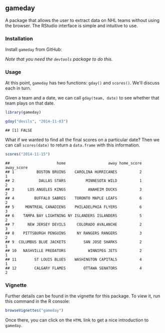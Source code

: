 gameday
-------

A package that allows the user to extract data on NHL teams without using the browser. The RStudio interface is simple and intuitive to use.

### Installation
Install `gameday` from GitHub:


_Note that you need the `devtools` package to do this._

### Usage
At this point, `gameday` has two functions: `gday()` and `scores()`. We'll discuss each in turn.

Given a team and a date, we can call `gday(team, date)` to see whether that team plays on that date.


```r
library(gameday)

gday("devils", "2014-11-03")
```

```
## [1] FALSE
```

What if we wanted to find all the final scores on a particular date? Then we can call `scores(date)` to return a `data.frame` with this information.


```r
scores("2014-11-15")
```

```
##                     home                   away home_score away_score
## 1          BOSTON BRUINS    CAROLINA HURRICANES          2          1
## 2           DALLAS STARS         MINNESOTA WILD          1          2
## 3      LOS ANGELES KINGS          ANAHEIM DUCKS          3          2
## 4         BUFFALO SABRES    TORONTO MAPLE LEAFS          6          2
## 5     MONTREAL CANADIENS    PHILADELPHIA FLYERS          6          3
## 6    TAMPA BAY LIGHTNING NY ISLANDERS ISLANDERS          5          2
## 7      NEW JERSEY DEVILS     COLORADO AVALANCHE          2          3
## 8    PITTSBURGH PENGUINS     NY RANGERS RANGERS          3          2
## 9  COLUMBUS BLUE JACKETS        SAN JOSE SHARKS          2          1
## 10   NASHVILLE PREDATORS          WINNIPEG JETS          2          1
## 11        ST LOUIS BLUES    WASHINGTON CAPITALS          4          1
## 12        CALGARY FLAMES        OTTAWA SENATORS          4          2
```

### Vignette
Further details can be found in the vignette for this package. To view it, run this command in the R console:


```r
browseVignettes("gameday")
```

Once there, you can click on the `HTML` link to get a nice introduction to `gameday`.
